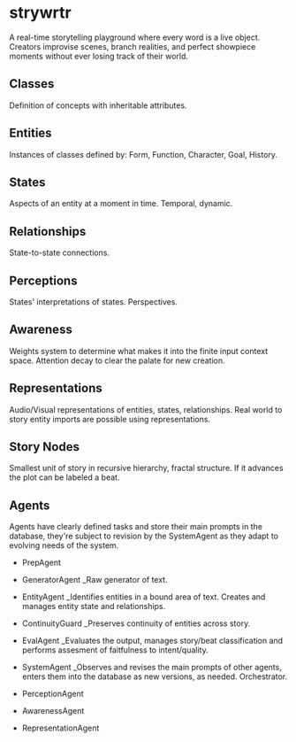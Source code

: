 # strywrtr

A real-time storytelling playground where every word is a live object. Creators improvise scenes, branch realities, and perfect showpiece moments without ever losing track of their world.


## Classes
Definition of concepts with inheritable attributes.

## Entities
Instances of classes defined by:
Form, Function, Character, Goal, History.

## States
Aspects of an entity at a moment in time. Temporal, dynamic.

## Relationships
State-to-state connections.

## Perceptions
States' interpretations of states. Perspectives.

## Awareness
Weights system to determine what makes it into the finite input context space. Attention decay to clear the palate for new creation.

## Representations
Audio/Visual representations of entities, states, relationships.
Real world to story entity imports are possible using representations.

## Story Nodes
Smallest unit of story in recursive hierarchy, fractal structure. If it advances the plot can be labeled a beat.

## Agents
Agents have clearly defined tasks and store their main prompts in the database, they're subject to revision by the SystemAgent as they adapt to evolving needs of the system.

* PrepAgent

* GeneratorAgent
	_Raw generator of text.

* EntityAgent
	_Identifies entities in a bound area of text. Creates and manages entity state and relationships.

* ContinuityGuard
	_Preserves continuity of entities across story.

* EvalAgent
	_Evaluates the output, manages story/beat classification and performs assesment of faitfulness to intent/quality.

* SystemAgent
	_Observes and revises the main prompts of other agents, enters them into the database as new versions, as needed. Orchestrator.

* PerceptionAgent

* AwarenessAgent

* RepresentationAgent